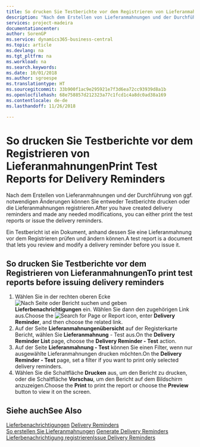 ```yaml
---
title: So drucken Sie Testberichte vor dem Registrieren von Lieferanmahnungen
description: "Nach dem Erstellen von Lieferanmahnungen und der Durchführung von ggf. notwendigen Änderungen können Sie entweder Testberichte drucken oder die Lieferanmahnungen registrieren."
services: project-madeira
documentationcenter: 
author: SorenGP
ms.service: dynamics365-business-central
ms.topic: article
ms.devlang: na
ms.tgt_pltfrm: na
ms.workload: na
ms.search.keywords: 
ms.date: 10/01/2018
ms.author: sgroespe
ms.translationtype: HT
ms.sourcegitcommit: 33b900f1ac9e295921e7f3d6ea72cc93939d8a1b
ms.openlocfilehash: 68e758857d212323a77c1fcd1c4a8dc0ad38a169
ms.contentlocale: de-de
ms.lasthandoff: 11/26/2018

---
```

# <a name="print-test-reports-for-delivery-reminders"></a><span data-ttu-id="1ec9e-103">So drucken Sie Testberichte vor dem Registrieren von Lieferanmahnungen</span><span class="sxs-lookup"><span data-stu-id="1ec9e-103">Print Test Reports for Delivery Reminders</span></span>
<span data-ttu-id="1ec9e-104">Nach dem Erstellen von Lieferanmahnungen und der Durchführung von ggf. notwendigen Änderungen können Sie entweder Testberichte drucken oder die Lieferanmahnungen registrieren.</span><span class="sxs-lookup"><span data-stu-id="1ec9e-104">After you have created delivery reminders and made any needed modifications, you can either print the test reports or issue the delivery reminders.</span></span>  

<span data-ttu-id="1ec9e-105">Ein Testbericht ist ein Dokument, anhand dessen Sie eine Lieferanmahnung vor dem Registrieren prüfen und ändern können.</span><span class="sxs-lookup"><span data-stu-id="1ec9e-105">A test report is a document that lets you review and modify a delivery reminder before you issue it.</span></span>  

## <a name="to-print-test-reports-before-issuing-delivery-reminders"></a><span data-ttu-id="1ec9e-106">So drucken Sie Testberichte vor dem Registrieren von Lieferanmahnungen</span><span class="sxs-lookup"><span data-stu-id="1ec9e-106">To print test reports before issuing delivery reminders</span></span>  

1.  <span data-ttu-id="1ec9e-107">Wählen Sie in der rechten oberen Ecke ![Nach Seite oder Bericht suchen](../../media/ui-search/search_small.png "Symbol nach Seite oder Bericht suchen") und geben **Lieferbenachrichtigungen** ein. Wählen Sie dann den zugehörigen Link aus.</span><span class="sxs-lookup"><span data-stu-id="1ec9e-107">Choose the ![Search for Page or Report](../../media/ui-search/search_small.png "Search for Page or Report icon") icon, enter **Delivery Reminder**, and then choose the related link.</span></span>  
2.  <span data-ttu-id="1ec9e-108">Auf der Seite **Lieferanmahnungenübersicht** auf der Registerkarte Bericht, wählen Sie **Lieferanmahnung** - Test aus.</span><span class="sxs-lookup"><span data-stu-id="1ec9e-108">On the **Delivery Reminder List** page, choose the **Delivery Reminder - Test** action.</span></span>  
3.  <span data-ttu-id="1ec9e-109">Auf der Seite **Lieferanmahnung - Test** können Sie einen Filter, wenn nur ausgewählte Lieferanmahnungen drucken möchten.</span><span class="sxs-lookup"><span data-stu-id="1ec9e-109">On the **Delivery Reminder - Test** page, set a filter if you want to print only selected delivery reminders.</span></span>  
4.  <span data-ttu-id="1ec9e-110">Wählen Sie die Schaltfläche **Drucken** aus, um den Bericht zu drucken, oder die Schaltfläche **Vorschau**, um den Bericht auf dem Bildschirm anzuzeigen.</span><span class="sxs-lookup"><span data-stu-id="1ec9e-110">Choose the **Print** to print the report or choose the **Preview** button to view it on the screen.</span></span>  

## <a name="see-also"></a><span data-ttu-id="1ec9e-111">Siehe auch</span><span class="sxs-lookup"><span data-stu-id="1ec9e-111">See Also</span></span>  
 <span data-ttu-id="1ec9e-112">[Lieferbenachrichtigungen](delivery-reminders.md) </span><span class="sxs-lookup"><span data-stu-id="1ec9e-112">[Delivery Reminders](delivery-reminders.md) </span></span>  
 <span data-ttu-id="1ec9e-113">[So erstellen Sie Lieferanmahnungen](how-to-generate-delivery-reminders.md) </span><span class="sxs-lookup"><span data-stu-id="1ec9e-113">[Generate Delivery Reminders](how-to-generate-delivery-reminders.md) </span></span>  
 [<span data-ttu-id="1ec9e-114">Lieferbenachrichtigung registrieren</span><span class="sxs-lookup"><span data-stu-id="1ec9e-114">Issue Delivery Reminders</span></span>](how-to-issue-delivery-reminders.md)

